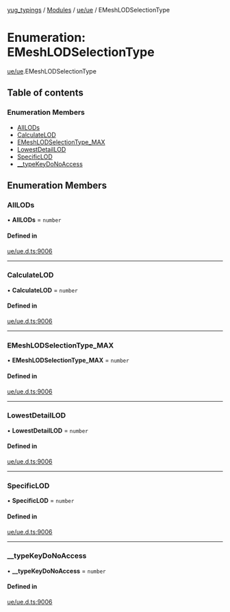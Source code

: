 [yug_typings](../README.md) / [Modules](../modules.md) / [ue/ue](../modules/ue_ue.md) / EMeshLODSelectionType

# Enumeration: EMeshLODSelectionType

[ue/ue](../modules/ue_ue.md).EMeshLODSelectionType

## Table of contents

### Enumeration Members

- [AllLODs](ue_ue.EMeshLODSelectionType.md#alllods)
- [CalculateLOD](ue_ue.EMeshLODSelectionType.md#calculatelod)
- [EMeshLODSelectionType\_MAX](ue_ue.EMeshLODSelectionType.md#emeshlodselectiontype_max)
- [LowestDetailLOD](ue_ue.EMeshLODSelectionType.md#lowestdetaillod)
- [SpecificLOD](ue_ue.EMeshLODSelectionType.md#specificlod)
- [\_\_typeKeyDoNoAccess](ue_ue.EMeshLODSelectionType.md#__typekeydonoaccess)

## Enumeration Members

### AllLODs

• **AllLODs** = `number`

#### Defined in

[ue/ue.d.ts:9006](https://github.com/YugMetaverse/yug_typings/blob/b7d9b19/ue/ue.d.ts#L9006)

___

### CalculateLOD

• **CalculateLOD** = `number`

#### Defined in

[ue/ue.d.ts:9006](https://github.com/YugMetaverse/yug_typings/blob/b7d9b19/ue/ue.d.ts#L9006)

___

### EMeshLODSelectionType\_MAX

• **EMeshLODSelectionType\_MAX** = `number`

#### Defined in

[ue/ue.d.ts:9006](https://github.com/YugMetaverse/yug_typings/blob/b7d9b19/ue/ue.d.ts#L9006)

___

### LowestDetailLOD

• **LowestDetailLOD** = `number`

#### Defined in

[ue/ue.d.ts:9006](https://github.com/YugMetaverse/yug_typings/blob/b7d9b19/ue/ue.d.ts#L9006)

___

### SpecificLOD

• **SpecificLOD** = `number`

#### Defined in

[ue/ue.d.ts:9006](https://github.com/YugMetaverse/yug_typings/blob/b7d9b19/ue/ue.d.ts#L9006)

___

### \_\_typeKeyDoNoAccess

• **\_\_typeKeyDoNoAccess** = `number`

#### Defined in

[ue/ue.d.ts:9006](https://github.com/YugMetaverse/yug_typings/blob/b7d9b19/ue/ue.d.ts#L9006)

